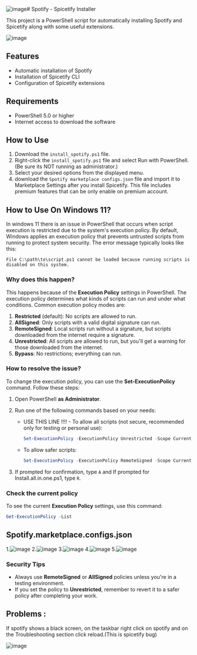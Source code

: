 ![image](https://github.com/user-attachments/assets/93f86527-4f5b-47ea-bb09-d0b34e92de13)# Spotify - Spicetify Installer

This project is a PowerShell script for automatically installing Spotify and Spicetify along with some useful extensions.

![image](https://github.com/user-attachments/assets/fbfc98b3-ce17-4d66-a3e2-956dabd2a226)

## Features

- Automatic installation of Spotify
- Installation of Spicetify CLI
- Configuration of Spicetify extensions

## Requirements
- PowerShell 5.0 or higher
- Internet access to download the software

## How to Use

1. Download the `install_spotify.ps1` file.
2. Right-click the `install_spotify.ps1` file and select Run with PowerShell. (Be sure its NOT running as administrator.)
3. Select your desired options from the displayed menu.
4. download the `Spotify marketplace configs.json` file and import it to Marketplace Settings after you install Spicetify. This file includes premium features that can be only enable on premium account.

## How to Use On Windows 11?

In windows 11 there is an issue in PowerShell that occurs when script execution is restricted due to the system's execution policy. By default, Windows applies an execution policy that prevents untrusted scripts from running to protect system security. The error message typically looks like this:

```
File C:\path\to\script.ps1 cannot be loaded because running scripts is disabled on this system.
```

### Why does this happen?
This happens because of the **Execution Policy** settings in PowerShell. The execution policy determines what kinds of scripts can run and under what conditions. Common execution policy modes are:

1. **Restricted** (default): No scripts are allowed to run.
2. **AllSigned**: Only scripts with a valid digital signature can run.
3. **RemoteSigned**: Local scripts run without a signature, but scripts downloaded from the internet require a signature.
4. **Unrestricted**: All scripts are allowed to run, but you'll get a warning for those downloaded from the internet.
5. **Bypass**: No restrictions; everything can run.

### How to resolve the issue?
To change the execution policy, you can use the **Set-ExecutionPolicy** command. Follow these steps:

1. Open PowerShell **as Administrator**.
2. Run one of the following commands based on your needs:

   - USE THIS LINE !!!! - To allow all scripts (not secure, recommended only for testing or personal use):
     ```powershell
     Set-ExecutionPolicy -ExecutionPolicy Unrestricted -Scope CurrentUser
     ```

   - To allow safer scripts:
     ```powershell
     Set-ExecutionPolicy -ExecutionPolicy RemoteSigned -Scope CurrentUser
     ```

3. If prompted for confirmation, type `A` and If prompted for Install.all.in.one.ps1, type `R`.

### Check the current policy
To see the current **Execution Policy** settings, use this command:
```powershell
Get-ExecutionPolicy -List
```

## Spotify.marketplace.configs.json
1.![image](https://github.com/user-attachments/assets/9c39695e-692c-49b0-98a2-f5d5f8490e71)
2.![image](https://github.com/user-attachments/assets/f4a5a889-d4a6-4791-85ca-98614fc121eb)
3.![image](https://github.com/user-attachments/assets/264dff88-0521-4668-ab74-38d3df23e4be)
4.![image](https://github.com/user-attachments/assets/332589ad-ecd6-4940-9479-48de9e3481e9)
5.![image](https://github.com/user-attachments/assets/c1483ed3-2a28-4dee-8938-7236ffad2cbb)

### Security Tips
- Always use **RemoteSigned** or **AllSigned** policies unless you're in a testing environment.
- If you set the policy to **Unrestricted**, remember to revert it to a safer policy after completing your work.

## Problems :
If spotify shows a black screen, on the taskbar right click on spotify and on the Troubleshooting section click reload.(This is spicetify bug)

![image](https://github.com/user-attachments/assets/6c5ebff9-1d70-4ecc-a68c-277e72fa89bb)
